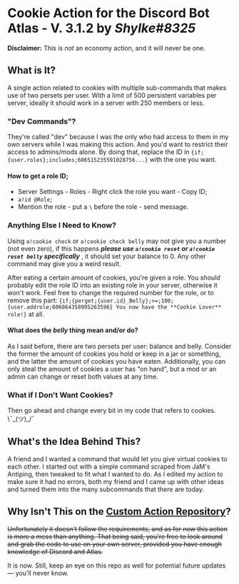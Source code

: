 # Cookie Action for the Discord Bot Atlas - V. 3.1.2 by *Shylke#8325*

**Disclaimer:** This is *not* an economy action, and it will never be one.

## What is It?
A single action related to cookies with multiple sub-commands that makes use of two persets per user. With a limit of 500 persistent variables per server, ideally it should work in a server with 250 members or less.

### "Dev Commands"?
They're called "dev" because I was the only who had access to them in my own servers while I was making this action. And you'd want to restrict their access to admins/mods alone. By doing that, replace the ID in `{if;{user.roles};includes;606515235591028756...}` with the one you want.

#### How to get a role ID;
* Server Settings - Roles - Right click the role you want - Copy ID;
* `a!id @Role`;
* Mention the role - put a `\` before the role - send message.

### Anything Else I Need to Know?
Using `a!cookie check` or `a!cookie check belly` may not give you a number (not even zero), if this happens ***please use `a!cookie reset` or `a!cookie reset belly` specifically*** , it should set your balance to 0. Any other command may give you a weird result.

After eating a certain amount of cookies, you're given a role. You *should* probably edit the role ID into an existing role in your server, otherwise it won't work. Feel free to change the required number for the role, or to remove this part: `{if;{perget;{user.id}_Belly};>=;100;{user.addrole;606864358995263596} You now have the **Cookie Lover** role!}` at all.

#### What does the *belly* thing mean and/or do?
As I said before, there are two persets per user: balance and belly. Consider the former the amount of cookies you hold or keep in a jar or something, and the latter the amount of cookies you have eaten. Additionally, you can only steal the amount of cookies a user has "on hand", but a mod or an admin can change or reset both values at any time.

### What if I Don't Want Cookies?
Then go ahead and change every bit in my code that refers to cookies. \¯\_(ツ)_/¯

## What's the Idea Behind This?
A friend and I wanted a command that would let you give virtual cookies to each other. I started out with a simple command scraped from JaM's Antiping, then tweaked to fit what I wanted to do. As I edited my action to make sure it had no errors, both my friend and I came up with other ideas and turned them into the many subcommands that there are today.

## Why Isn't This on the [Custom Action Repository](https://github.com/doddsy/atlas-custom-actions)?
~~Unfortunately it doesn't follow the requirements, and as for now this action is more a mess than anything. That being said, you're free to look around and grab the code to use on your own server, provided you have enough knowledge of Discord and Atlas.~~

It is now. Still, keep an eye on this repo as well for potential future updates — you'll never know.



